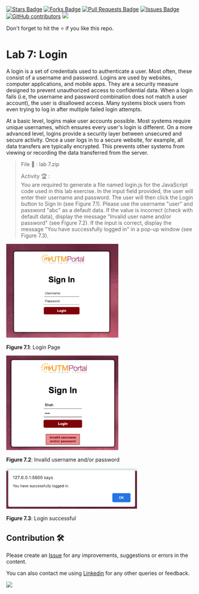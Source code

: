 <a href="https://github.com/drshahizan/learn-php/stargazers"><img src="https://img.shields.io/github/stars/drshahizan/learn-php" alt="Stars Badge"/></a>
<a href="https://github.com/drshahizan/learn-php/network/members"><img src="https://img.shields.io/github/forks/drshahizan/learn-php" alt="Forks Badge"/></a>
<a href="https://github.com/drshahizan/learn-php/pulls"><img src="https://img.shields.io/github/issues-pr/drshahizan/learn-php" alt="Pull Requests Badge"/></a>
<a href="https://github.com/drshahizan/learn-php/issues"><img src="https://img.shields.io/github/issues/drshahizan/learn-php" alt="Issues Badge"/></a>
<a href="https://github.com/drshahizan/learn-php/graphs/contributors"><img alt="GitHub contributors" src="https://img.shields.io/github/contributors/drshahizan/learn-php?color=2b9348"></a>
![](https://visitor-badge.glitch.me/badge?page_id=drshahizan/learn-php)

Don't forget to hit the :star: if you like this repo.

# Lab 7: Login

A login is a set of credentials used to authenticate a user. Most often, these consist of a username and password. Logins are used by websites, computer applications, and mobile apps. They are a security measure designed to prevent unauthorized access to confidential data. When a login fails (i.e, the username and password combination does not match a user account), the user is disallowed access. Many systems block users from even trying to log in after multiple failed login attempts.

At a basic level, logins make user accounts possible. Most systems require unique usernames, which ensures every user's login is different. On a more advanced level, logins provide a security layer between unsecured and secure activity. Once a user logs in to a secure website, for example, all data transfers are typically encrypted. This prevents other systems from viewing or recording the data transferred from the server.

> File 📁 : lab 7.zip
> 
> Activity 🏆 :<br>
>You are required to generate a file named login.js for the JavaScript code used in this lab exercise. In the input field provided, the user will enter their username and password. The user will then click the Login button to Sign In (see Figure 7.1). Please use the username "user" and password "abc" as a default data. If the value is incorrect (check with default data), display the message "Invalid user name and/or password" (see Figure 7.2). If the input is correct, display the message "You have successfully logged in" in a pop-up window (see Figure 7.3).
> 

<img src="./download/l7int-a.png" width="300" />

**Figure 7.1**: Login Page

<img src="./download/l7int-b.png" width="300" />

**Figure 7.2**: Invalid username and/or password

<img src="./download/l7int-c.png" width="350" />

**Figure 7.3**: Login successful

## Contribution 🛠️
Please create an [Issue](https://github.com/drshahizan/learn-php/issues) for any improvements, suggestions or errors in the content.

You can also contact me using [Linkedin](https://www.linkedin.com/in/drshahizan/) for any other queries or feedback.

![](https://visitor-badge.glitch.me/badge?page_id=drshahizan)
